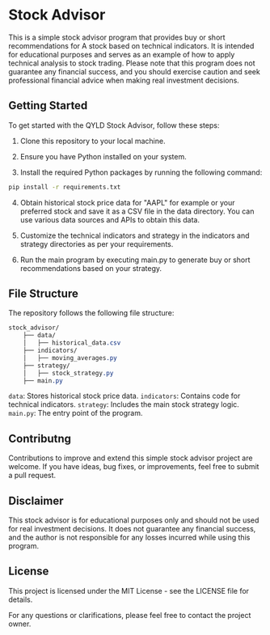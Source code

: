 # Stock Advisor

This is a simple stock advisor program that provides buy or short recommendations for A stock based on technical indicators.
It is intended for educational purposes and serves as an example of how to apply technical analysis to stock trading.
Please note that this program does not guarantee any financial success, and you should exercise caution and seek professional financial advice when making real investment decisions.

## Getting Started
To get started with the QYLD Stock Advisor, follow these steps:

1. Clone this repository to your local machine.

2. Ensure you have Python installed on your system.

3. Install the required Python packages by running the following command:

```bash
pip install -r requirements.txt
```
4. Obtain historical stock price data for "AAPL" for example or your preferred stock and save it as a CSV file in the data directory.
You can use various data sources and APIs to obtain this data.

5. Customize the technical indicators and strategy in the indicators and strategy directories as per your requirements.

6. Run the main program by executing main.py to generate buy or short recommendations based on your strategy.

## File Structure
The repository follows the following file structure:

```css
stock_advisor/
    ├── data/
    │   ├── historical_data.csv
    ├── indicators/
    │   ├── moving_averages.py
    ├── strategy/
    │   ├── stock_strategy.py
    ├── main.py
```

`data`: Stores historical stock price data.
`indicators`: Contains code for technical indicators.
`strategy`: Includes the main stock strategy logic.
`main.py`: The entry point of the program.
## Contributng
Contributions to improve and extend this simple stock advisor project are welcome. If you have ideas, bug fixes, or improvements, feel free to submit a pull request.

## Disclaimer
This stock advisor is for educational purposes only and should not be used for real investment decisions. It does not guarantee any financial success, and the author is not responsible for any losses incurred while using this program.

## License
This project is licensed under the MIT License - see the LICENSE file for details.

For any questions or clarifications, please feel free to contact the project owner.
